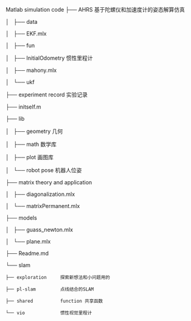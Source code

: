 Matlab simulation code
├── AHRS 基于陀螺仪和加速度计的姿态解算仿真

│   ├── data

│   ├── EKF.mlx

│   ├── fun

│   ├── InitialOdometry    惯性里程计

│   ├── mahony.mlx

│   └── ukf

├── experiment record 实验记录

├── initself.m

├── lib

│   ├── geometry    几何

│   ├── math        数学库

│   ├── plot        画图库

│   └── robot pose  机器人位姿

├── matrix theory and application

│   ├── diagonalization.mlx

│   └── matrixPermanent.mlx

├── models

│   ├── guass_newton.mlx

│   └── plane.mlx

├── Readme.md

└── slam    

    ├── exploration     探索新想法和小问题用的

    ├── pl-slam         点线结合的SLAM

    ├── shared          function 共享函数

    └── vio             惯性视觉里程计

